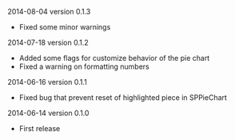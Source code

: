 2014-08-04 version 0.1.3

  * Fixed some minor warnings

2014-07-18 version 0.1.2

  * Added some flags for customize behavior of the pie chart
  * Fixed a warning on formatting numbers

2014-06-16 version 0.1.1

  * Fixed bug that prevent reset of highlighted piece in SPPieChart

2014-06-14 version 0.1.0
 
  * First release